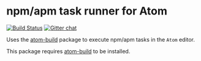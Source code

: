 # npm/apm task runner for Atom
[![Build Status](https://travis-ci.org/AtomBuild/atom-build-npm-apm.svg?branch=master)](https://travis-ci.org/AtomBuild/atom-build-npm-apm)
[![Gitter chat](https://badges.gitter.im/noseglid/atom-build.svg)](https://gitter.im/noseglid/atom-build)

Uses the [atom-build](https://github.com/noseglid/atom-build) package to execute
npm/apm tasks in the `Atom` editor.

This package requires [atom-build](https://github.com/noseglid/atom-build) to be installed.
